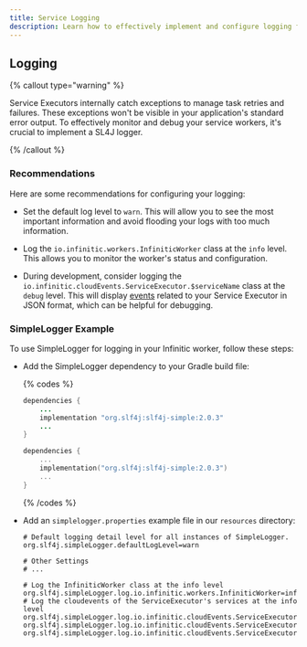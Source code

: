 ```yaml
---
title: Service Logging
description: Learn how to effectively implement and configure logging for Infinitic services, including best practices for monitoring, debugging, and using SL4J logger to manage task retries and failures.
---
```


## Logging

{% callout type="warning" %}

Service Executors internally catch exceptions to manage task retries and failures. These exceptions won't be visible in your application's standard error output. To effectively monitor and debug your service workers, it's crucial to implement a SL4J logger.

{% /callout %}

### Recommendations

Here are some recommendations for configuring your logging:

- Set the default log level to `warn`. This will allow you to see the most important information and avoid flooding your logs with too 
much information.

- Log the `io.infinitic.workers.InfiniticWorker` class at the `info` level. This allows you to monitor the worker's status and configuration.

- During development, consider logging the `io.infinitic.cloudEvents.ServiceExecutor.$serviceName` class at the `debug` level. This will display [events](/docs/services/events) related to your Service Executor in JSON format, which can be helpful for debugging.

### SimpleLogger Example 

To use SimpleLogger for logging in your Infinitic worker, follow these steps:

- Add the SimpleLogger dependency to your Gradle build file:

  {% codes %}

  ```java
  dependencies {
      ...
      implementation "org.slf4j:slf4j-simple:2.0.3"
      ...
  }
  ```

  ```kotlin
  dependencies {
      ...
      implementation("org.slf4j:slf4j-simple:2.0.3")
      ...
  }
  ```

  {% /codes %}

-  Add an `simplelogger.properties` example file in our `resources` directory:
    ```shell
    # Default logging detail level for all instances of SimpleLogger.
    org.slf4j.simpleLogger.defaultLogLevel=warn

    # Other Settings
    # ...

    # Log the InfiniticWorker class at the info level
    org.slf4j.simpleLogger.log.io.infinitic.workers.InfiniticWorker=info
    # Log the cloudevents of the ServiceExecutor's services at the info level
    org.slf4j.simpleLogger.log.io.infinitic.cloudEvents.ServiceExecutor.CarRentalService=info
    org.slf4j.simpleLogger.log.io.infinitic.cloudEvents.ServiceExecutor.FlightBookingService=info
    org.slf4j.simpleLogger.log.io.infinitic.cloudEvents.ServiceExecutor.HotelBookingService=info
    ```

